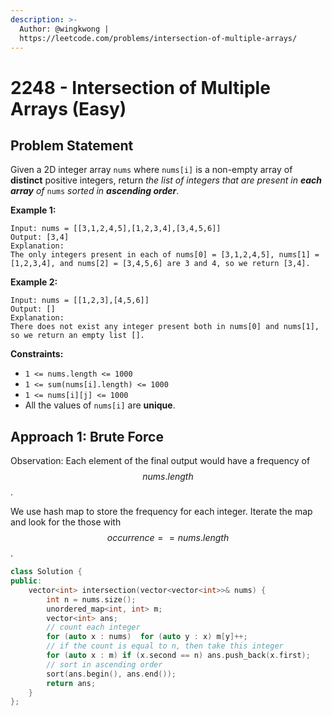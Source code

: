 ```yaml
---
description: >-
  Author: @wingkwong |
  https://leetcode.com/problems/intersection-of-multiple-arrays/
---
```


# 2248 - Intersection of Multiple Arrays (Easy)

## Problem Statement

Given a 2D integer array `nums` where `nums[i]` is a non-empty array of **distinct** positive integers, return _the list of integers that are present in **each array** of_ `nums` _sorted in **ascending order**_.

**Example 1:**

```
Input: nums = [[3,1,2,4,5],[1,2,3,4],[3,4,5,6]]
Output: [3,4]
Explanation: 
The only integers present in each of nums[0] = [3,1,2,4,5], nums[1] = [1,2,3,4], and nums[2] = [3,4,5,6] are 3 and 4, so we return [3,4].
```

**Example 2:**

```
Input: nums = [[1,2,3],[4,5,6]]
Output: []
Explanation: 
There does not exist any integer present both in nums[0] and nums[1], so we return an empty list [].
```

**Constraints:**

* `1 <= nums.length <= 1000`
* `1 <= sum(nums[i].length) <= 1000`
* `1 <= nums[i][j] <= 1000`
* All the values of `nums[i]` are **unique**.

## Approach 1: Brute Force

Observation: Each element of the final output would have a frequency of $$nums.length$$.

We use hash map to store the frequency for each integer. Iterate the map and look for the those with $$occurrence ==nums.length$$.

```cpp
class Solution {
public:
    vector<int> intersection(vector<vector<int>>& nums) {
        int n = nums.size();
        unordered_map<int, int> m;
        vector<int> ans;
        // count each integer
        for (auto x : nums)  for (auto y : x) m[y]++;
        // if the count is equal to n, then take this integer
        for (auto x : m) if (x.second == n) ans.push_back(x.first);
        // sort in ascending order
        sort(ans.begin(), ans.end());
        return ans;
    }
};
```

